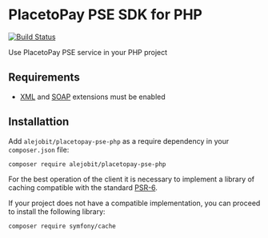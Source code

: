 # PlacetoPay PSE SDK for PHP

[![Build Status](https://travis-ci.org/alejobit/placetopay-pse-php.svg?branch=master)](https://travis-ci.org/alejobit/placetopay-pse-php)

Use PlacetoPay PSE service in your PHP project

## Requirements

- [XML](http://php.net/manual/en/book.libxml.php) and [SOAP](http://php.net/manual/en/book.soap.php) extensions must be enabled

## Installattion

Add ``alejobit/placetopay-pse-php`` as a require dependency in your ``composer.json`` file:

```bash
composer require alejobit/placetopay-pse-php
```

For the best operation of the client it is necessary to implement a library of caching compatible with the standard [PSR-6](http://www.php-fig.org/psr/psr-6/).

If your project does not have a compatible implementation, you can proceed to install the following library:

```bash
composer require symfony/cache
```
